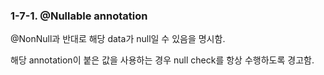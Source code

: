 ### 1-7-1. @Nullable annotation

@NonNull과 반대로 해당 data가 null일 수 있음을 명시함.

해당 annotation이 붙은 값을 사용하는 경우 null check를 항상 수행하도록 경고함.